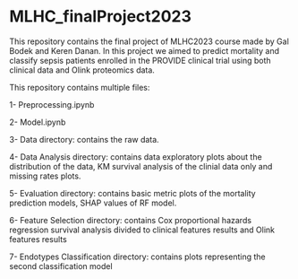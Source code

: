# MLHC_finalProject2023
This repository contains the final project of MLHC2023 course made by Gal Bodek and Keren Danan.
In this project we aimed to predict mortality and classify sepsis patients enrolled in the PROVIDE clinical trial using both clinical data and 
Olink proteomics data. 

This repository contains multiple files: 

1- Preprocessing.ipynb 

2- Model.ipynb

3- Data directory: contains the raw data. 

4- Data Analysis directory: contains data exploratory plots about the distribution of the data, KM survival analysis of the clinial data only and missing rates plots.

5- Evaluation directory: contains basic metric plots of the mortality prediction models, SHAP values of RF model. 

6- Feature Selection directory: contains Cox proportional hazards regression survival analysis divided to clinical features results and Olink features results

7- Endotypes Classification directory: contains plots representing the second classification model
